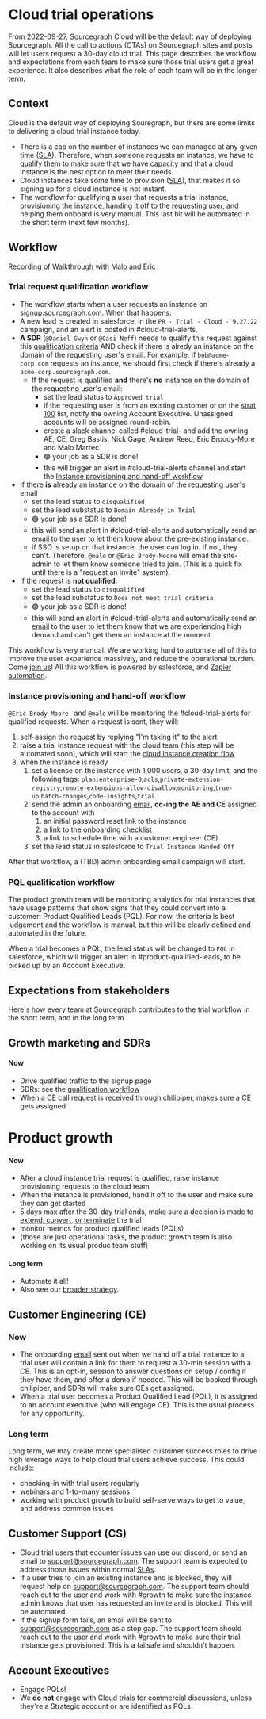 # Cloud trial operations

From 2022-09-27, Sourcegraph Cloud will be the default way of deploying Sourcegraph. All the call to actions (CTAs) on Sourcegraph sites and posts will let users request a 30-day cloud trial. This page describes the workflow and expectations from each team to make sure those trial users get a great experience. It also describes what the role of each team will be in the longer term.

## Context

Cloud is the default way of deploying Souregraph, but there are some limits to delivering a cloud trial instance today.

- There is a cap on the number of instances we can managed at any given time ([SLA](../../../cloud/index.md#slas-for-managed-instances)). Therefore, when someone requests an instance, we have to qualify them to make sure that we have capacity and that a cloud instance is the best option to meet their needs.
- Cloud instances take some time to provision ([SLA](../../../cloud/index.md#slas-for-managed-instances)), that makes it so signing up for a cloud instance is not instant.
- The workflow for qualifying a user that requests a trial instance, provisioning the instance, handing it off to the requesting user, and helping them onboard is very manual. This last bit will be automated in the short term (next few months).

## Workflow

[Recording of Walkthrough with Malo and Eric](https://drive.google.com/file/d/1tW0NmtW0Vu3UBnRhJnnqKRK0EE5M6_Gr/view?usp=sharing)

### Trial request qualification workflow

- The workflow starts when a user requests an instance on [signup.sourcegraph.com](http://signup.sourcegraph.com). When that happens:
- A new lead is created in salesforce, in the `PR - Trial - Cloud - 9.27.22` campaign, and an alert is posted in #cloud-trial-alerts.
- **A SDR** (`@Daniel Gwyn` or `@Casi Neff`) needs to qualify this request against this [qualification criteria](https://docs.google.com/document/d/1aUfXlt5AGwhG7tIF8dPRmsLhFL8TuvPKFvXlOsxgFws/edit#bookmark=id.gsb6q3dp43wu) AND check if there is alredy an instance on the domain of the requesting user's email. For example, if `bob@acme-corp.com` requests an instance, we should first check if there's already a `acme-corp.sourcegraph.com`.
  - If the request is qualified **and** there's **no** instance on the domain of the requesting user's email:
    - set the lead status to `Approved trial`
    - if the requesting user is from an existing customer or on the [strat 100](https://docs.google.com/spreadsheets/d/1JFHacGYDIBd4pMSrKC3QV25YFkK2yBfM0dMd9An2sGE/edit#gid=637855099) list, notify the owning Account Executive. Unassigned accounts will be assigned round-robin.
    - create a slack channel called #cloud-trial-<companyname> and add the owning AE, CE, Greg Bastis, Nick Gage, Andrew Reed, Eric Broody-More and Malo Marrec
    - 🟢 your job as a SDR is done!
    - this will trigger an alert in #cloud-trial-alerts channel and start the [Instance provisioning and hand-off workflow](#instance-provisioning-and-hand-off-workflow)
- If there **is** already an instance on the domain of the requesting user's email
  - set the lead status to `disqualified`
  - set the lead substatus to `Domain Already in Trial`
  - 🟢 your job as a SDR is done!
  - this will send an alert in #cloud-trial-alerts and automatically send an [email](https://docs.google.com/document/d/1k_cunJ4wSj3tl4K7lNiRTd_JERCGoiSWckpVBSI5rfc/edit) to the user to let them know about the pre-existing instance.
  - if SSO is setup on that instance, the user can log in. If not, they can't. Therefore, `@malo` or `@Eric Brody-Moore` will email the site-admin to let them know someone tried to join. (This is a quick fix until there is a "request an invite" system).
- If the request is **not qualified**:
  - set the lead status to `disqualified`
  - set the lead substatus to `Does not meet trial criteria`
  - 🟢 your job as a SDR is done!
  - this will send an alert in #cloud-trial-alerts and automatically send an [email](https://docs.google.com/document/d/1k_cunJ4wSj3tl4K7lNiRTd_JERCGoiSWckpVBSI5rfc/edit) to the user to let them know that we are experiencing high demand and can't get them an instance at the moment.

This workflow is very manual. We are working hard to automate all of this to improve the user experience massively, and reduce the operational burden. Come [join us](index.md)! All this workflow is powered by salesforce, and [Zapier automation](https://zapier.com/app/zaps/folder/1368159).

### Instance provisioning and hand-off workflow

`@Eric Brody-Moore ` and `@malo` will be monitoring the #cloud-trial-alerts for qualified requests. When a request is sent, they will:

1. self-assign the request by replying "I'm taking it" to the alert
2. raise a trial instance request with the cloud team (this step will be automated soon), which will start the [cloud instance creation flow](../../../cloud/trial_mi.md#trial-managed-instance-creation-flow)
3. when the instance is ready
   1. set a license on the instance with 1,000 users, a 30-day limit, and the following tags: `plan:enterprise-0`,`acls`,`private-extension-registry`,`remote-extensions-allow-disallow`,`monitoring`,`true-up`,`batch-changes`,`code-insights`,`trial`
   2. send the admin an onboarding [email](https://docs.google.com/document/d/1k_cunJ4wSj3tl4K7lNiRTd_JERCGoiSWckpVBSI5rfc/edit), **cc-ing the AE and CE** assigned to the account with
      1. an initial password reset link to the instance
      2. a link to the onboarding checklist
      3. a link to schedule time with a customer engineer (CE)
   3. set the lead status in salesforce to `Trial Instance Handed Off`

After that workflow, a (TBD) admin onboarding email campaign will start.

### PQL qualification workflow

The product growth team will be monitoring analytics for trial instances that have usage patterns that show signs that they could convert into a customer: Product Qualified Leads (PQL). For now, the criteria is best judgement and the workflow is manual, but this will be clearly defined and automated in the future.

When a trial becomes a PQL, the lead status will be changed to `PQL` in salesforce, which will trigger an alert in #product-qualified-leads, to be picked up by an Account Executive.

## Expectations from stakeholders

Here's how every team at Sourcegraph contributes to the trial workflow in the short term, and in the long term.

## Growth marketing and SDRs

#### Now

- Drive qualified traffic to the signup page
- SDRs: see the [qualification workflow](#Trial-request-qualification-workflow)
- When a CE call request is received through chilipiper, makes sure a CE gets assigned

# Product growth

#### Now

- After a cloud instance trial request is qualified, raise instance provisioning requests to the cloud team
- When the instance is provisioned, hand it off to the user and make sure they can get started
- 5 days max after the 30-day trial ends, make sure a decision is made to [extend, convert, or terminate](../../../cloud/trial_mi.md/#cloud-trial-managed-instances) the trial
- monitor metrics for product qualified leads (PQLs)
- (those are just operational tasks, the product growth team is also working on its usual produc team stuff)

#### Long term

- Automate it all!
- Also see our [broader strategy](../../../../strategy-goals/strategy/growth-team/index.md).

## Customer Engineering (CE)

### Now

- The onboarding [email](https://docs.google.com/document/d/1k_cunJ4wSj3tl4K7lNiRTd_JERCGoiSWckpVBSI5rfc/edit) sent out when we hand off a trial instance to a trial user will contain a link for them to request a 30-min session with a CE. This is an opt-in, session to answer questions on setup / config if they have them, and offer a demo if needed. This will be booked through chilipiper, and SDRs will make sure CEs get assigned.
- When a trial user becomes a Product Qualified Lead (PQL), it is assigned to an account executive (who will engage CE). This is the usual process for any opportunity.

### Long term

Long term, we may create more specialised customer success roles to drive high leverage ways to help cloud trial users achieve success. This could include:

- checking-in with trial users regularly
- webinars and 1-to-many sessions
- working with product growth to build self-serve ways to get to value, and address common issues

## Customer Support (CS)

- Cloud trial users that ecounter issues can use our discord, or send an email to support@sourcegraph.com. The support team is expected to address those issues within normal [SLAs](../../../ce-support/support/index.md#sts=SLAs).
- If a user tries to join an existing instance and is blocked, they will request help on support@sourcegraph.com. The support team should reach out to the user and work with #growth to make sure the instance admin knows that user has requested an invite and is blocked. This will be automated.
- If the signup form fails, an email will be sent to support@sourcegraph.com as a stop gap. The support team should reach out to the user and work with #growth to make sure their trial instance gets provisioned. This is a failsafe and shouldn't happen.

## Account Executives

- Engage PQLs!
- We **do not** engage with Cloud trials for commercial discussions, unless they're a Strategic account or are identified as PQLs
